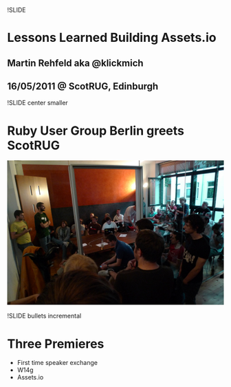 !SLIDE
# Lessons Learned Building Assets.io
## Martin Rehfeld aka @klickmich
## 16/05/2011 @ ScotRUG, Edinburgh

!SLIDE center smaller
# Ruby User Group Berlin greets ScotRUG
![The Ruby User Group Berlin](rug_b.jpg)

!SLIDE bullets incremental
# Three Premieres
* First time speaker exchange
* W14g
* Assets.io
